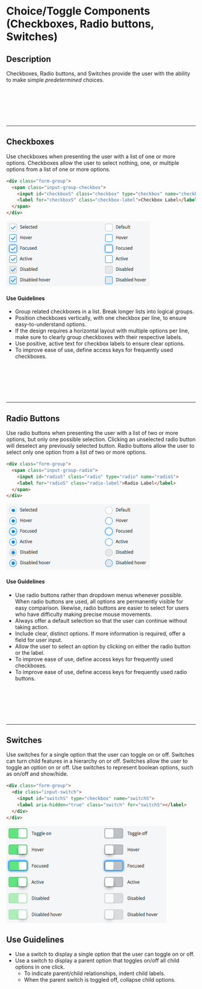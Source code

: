 # Choice/Toggle Components (Checkboxes, Radio buttons, Switches)

## Description

Checkboxes, Radio buttons, and Switches provide the user with the ability to make simple _predetermined_ choices.

<p><br/><br/><br/><br/><br/></p>

---
## Checkboxes
Use checkboxes when presenting the user with a list of one or more options. Checkboxes allow the user to select nothing, one, or multiple options from a list of one or more options.
```HTML
<div class="form-group">
  <span class="input-group-checkbox">
    <input id="checkboxS" class="checkbox" type="checkbox" name="checkboxS">
    <label for="checkboxS" class="checkbox-label">Checkbox Label</label>
  </span>
</div>
```
![alt text](../images/checkboxes.png "Checkboxes")

#### Use Guidelines
* Group related checkboxes in a list. Break longer lists into logical groups.
* Position checkboxes vertically, with one checkbox per line, to ensure easy-to-understand options.
* If the design requires a horizontal layout with multiple options per line, make sure to clearly group checkboxes with their respective labels.
* Use positive, active text for checkbox labels to ensure clear options.
* To improve ease of use, define access keys for frequently used checkboxes.


<p><br/><br/><br/><br/><br/></p>

---
## Radio Buttons
Use radio buttons when presenting the user with a list of two or more options, but only one possible selection. Clicking an unselected radio button will deselect any previously selected button. Radio buttons allow the user to select only one option from a list of two or more options.
```HTML
<div class="form-group">
  <span class="input-group-radio">
    <input id="radioS" class="radio" type="radio" name="radioS">
    <label for="radioS" class="radio-label">Radio Label</label>
  </span> 
</div>
```
![alt text](../images/radio.png "Radio")

#### Use Guidelines
* Use radio buttons rather than dropdown menus whenever possible. When radio buttons are used, all options are permanently visible for easy comparison. likewise, radio buttons are easier to select for users who have difficulty making precise mouse movements.
* Always offer a default selection so that the user can continue without taking action.
* Include clear, distinct options. If more information is required, offer a field for user input.
* Allow the user to select an option by clicking on either the radio button or the label.
* To improve ease of use, define access keys for frequently used checkboxes.
* To improve ease of use, define access keys for frequently used radio buttons.

<p><br/><br/><br/><br/><br/></p>

---
## Switches
Use switches for a single option that the user can toggle on or off. Switches can turn child features in a hierarchy on or off.  Switches allow the user to toggle an option on or off. Use switches to represent boolean options, such as on/off and show/hide.
```HTML
<div class="form-group">
  <div class="input-switch">
    <input id="switchS" type="checkbox" name="switchS">
    <label aria-hidden="true" class="switch" for="switchS"></label>
  </div>
</div>
```
![alt text](../images/toggle.png "Switches")

## Use Guidelines
* Use a switch to display a single option that the user can toggle on or off.
* Use a switch to display a parent option that toggles on/off all child options in one click.
  * To indicate parent/child relationships, indent child labels.
  * When the parent switch is toggled off, collapse child options.